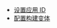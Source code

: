 
* [设置应用 ID](./buildConfigure/setApplicationId.md)
* [配置构建变体](./buildConfigure/configureBuildVariants.md)